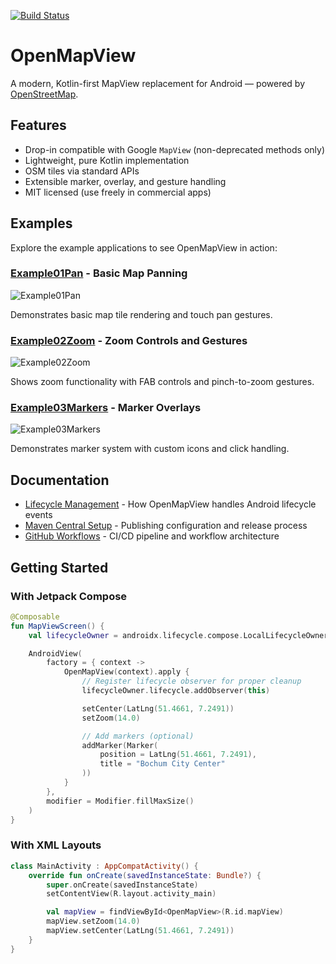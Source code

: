 [![Build Status](https://github.com/afarber/OpenMapView/actions/workflows/ci.yml/badge.svg)](https://github.com/afarber/OpenMapView/actions/workflows/ci.yml)

# OpenMapView

A modern, Kotlin-first MapView replacement for Android — powered by [OpenStreetMap](https://www.openstreetmap.org/).

## Features

- Drop-in compatible with Google `MapView` (non-deprecated methods only)
- Lightweight, pure Kotlin implementation
- OSM tiles via standard APIs
- Extensible marker, overlay, and gesture handling
- MIT licensed (use freely in commercial apps)

## Examples

Explore the example applications to see OpenMapView in action:

### [Example01Pan](examples/Example01Pan) - Basic Map Panning

![Example01Pan](examples/Example01Pan/screenshot.gif)

Demonstrates basic map tile rendering and touch pan gestures.

### [Example02Zoom](examples/Example02Zoom) - Zoom Controls and Gestures

![Example02Zoom](examples/Example02Zoom/screenshot.gif)

Shows zoom functionality with FAB controls and pinch-to-zoom gestures.

### [Example03Markers](examples/Example03Markers) - Marker Overlays

![Example03Markers](examples/Example03Markers/screenshot.gif)

Demonstrates marker system with custom icons and click handling.

## Documentation

- [Lifecycle Management](docs/LIFECYCLE.md) - How OpenMapView handles Android lifecycle events
- [Maven Central Setup](docs/MAVEN_CENTRAL_SETUP.md) - Publishing configuration and release process
- [GitHub Workflows](docs/GITHUB_WORKFLOWS.md) - CI/CD pipeline and workflow architecture

## Getting Started

### With Jetpack Compose

```kotlin
@Composable
fun MapViewScreen() {
    val lifecycleOwner = androidx.lifecycle.compose.LocalLifecycleOwner.current

    AndroidView(
        factory = { context ->
            OpenMapView(context).apply {
                // Register lifecycle observer for proper cleanup
                lifecycleOwner.lifecycle.addObserver(this)

                setCenter(LatLng(51.4661, 7.2491))
                setZoom(14.0)

                // Add markers (optional)
                addMarker(Marker(
                    position = LatLng(51.4661, 7.2491),
                    title = "Bochum City Center"
                ))
            }
        },
        modifier = Modifier.fillMaxSize()
    )
}
```

### With XML Layouts

```kotlin
class MainActivity : AppCompatActivity() {
    override fun onCreate(savedInstanceState: Bundle?) {
        super.onCreate(savedInstanceState)
        setContentView(R.layout.activity_main)

        val mapView = findViewById<OpenMapView>(R.id.mapView)
        mapView.setZoom(14.0)
        mapView.setCenter(LatLng(51.4661, 7.2491))
    }
}
```
